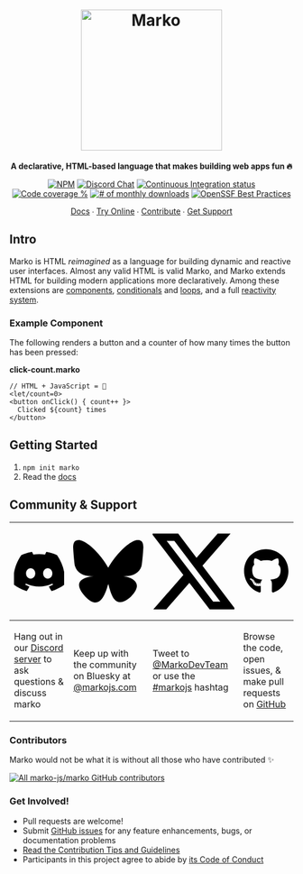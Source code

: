 <div align="center">

# [<img alt="Marko" src="https://raw.githubusercontent.com/marko-js/website-next/refs/heads/main/public/logo.svg" width="250">](https://markojs.com/)

**A declarative, HTML-based language that makes building web apps fun 🔥**

[![NPM](https://img.shields.io/npm/v/marko.svg)](https://www.npmjs.com/package/marko)
[![Discord Chat](https://img.shields.io/badge/discord-chat-7188da.svg)](https://discord.gg/RFGxYGs)
[![Continuous Integration status](https://github.com/marko-js/marko/actions/workflows/ci.yml/badge.svg)](https://github.com/marko-js/marko/actions/workflows/ci.yml)
[![Code coverage %](https://codecov.io/gh/marko-js/marko/branch/master/graph/badge.svg)](https://codecov.io/gh/marko-js/marko)
[![# of monthly downloads](https://img.shields.io/npm/dm/marko.svg)](https://npm-stat.com/charts.html?package=marko)
[![OpenSSF Best Practices](https://bestpractices.coreinfrastructure.org/projects/7029/badge)](https://bestpractices.coreinfrastructure.org/projects/7029)

[Docs](https://markojs.com/docs/introduction/getting-started) ∙ [Try Online](https://markojs.com/playground) ∙ [Contribute](#contributors) ∙ [Get Support](#community--support)

</div>

## Intro

Marko is HTML _reimagined_ as a language for building dynamic and reactive user interfaces. Almost any valid HTML is valid Marko, and Marko extends HTML for building modern applications more declaratively. Among these extensions are [components](https://markojs.com/docs/reference/custom-tag), [conditionals](https://markojs.com/docs/reference/core-tag#if--else) and [loops](https://markojs.com/docs/reference/core-tag#for), and a full [reactivity system](https://markojs.com/docs/reference/reactivity).

### Example Component

The following renders a button and a counter of how many times the button has been pressed:

**click-count.marko**

```marko
// HTML + JavaScript = 💜
<let/count=0>
<button onClick() { count++ }>
  Clicked ${count} times
</button>
```

## Getting Started

1. `npm init marko`
2. Read the [docs](https://markojs.com/docs/introduction/getting-started)

## Community & Support

<table>
<thead><tr>
  <th><svg viewBox="0 0 576 512"><path d="M492.5 69.8c-.2-.3-.4-.6-.8-.7-38.1-17.5-78.4-30-119.7-37.1-.4-.1-.8 0-1.1 .1s-.6 .4-.8 .8c-5.5 9.9-10.5 20.2-14.9 30.6-44.6-6.8-89.9-6.8-134.4 0-4.5-10.5-9.5-20.7-15.1-30.6-.2-.3-.5-.6-.8-.8s-.7-.2-1.1-.2c-41.3 7.1-81.6 19.6-119.7 37.1-.3 .1-.6 .4-.8 .7-76.2 113.8-97.1 224.9-86.9 334.5 0 .3 .1 .5 .2 .8s.3 .4 .5 .6c44.4 32.9 94 58 146.8 74.2 .4 .1 .8 .1 1.1 0s.7-.4 .9-.7c11.3-15.4 21.4-31.8 30-48.8 .1-.2 .2-.5 .2-.8s0-.5-.1-.8-.2-.5-.4-.6-.4-.3-.7-.4c-15.8-6.1-31.2-13.4-45.9-21.9-.3-.2-.5-.4-.7-.6s-.3-.6-.3-.9 0-.6 .2-.9 .3-.5 .6-.7c3.1-2.3 6.2-4.7 9.1-7.1 .3-.2 .6-.4 .9-.4s.7 0 1 .1c96.2 43.9 200.4 43.9 295.5 0 .3-.1 .7-.2 1-.2s.7 .2 .9 .4c2.9 2.4 6 4.9 9.1 7.2 .2 .2 .4 .4 .6 .7s.2 .6 .2 .9-.1 .6-.3 .9-.4 .5-.6 .6c-14.7 8.6-30 15.9-45.9 21.8-.2 .1-.5 .2-.7 .4s-.3 .4-.4 .7-.1 .5-.1 .8 .1 .5 .2 .8c8.8 17 18.8 33.3 30 48.8 .2 .3 .6 .6 .9 .7s.8 .1 1.1 0c52.9-16.2 102.6-41.3 147.1-74.2 .2-.2 .4-.4 .5-.6s.2-.5 .2-.8c12.3-126.8-20.5-236.9-86.9-334.5zm-302 267.7c-29 0-52.8-26.6-52.8-59.2s23.4-59.2 52.8-59.2c29.7 0 53.3 26.8 52.8 59.2 0 32.7-23.4 59.2-52.8 59.2zm195.4 0c-29 0-52.8-26.6-52.8-59.2s23.4-59.2 52.8-59.2c29.7 0 53.3 26.8 52.8 59.2 0 32.7-23.2 59.2-52.8 59.2z"></path></svg>
  <th><svg viewBox="0 0 576 512"><path d="M407.8 294.7c-3.3-.4-6.7-.8-10-1.3 3.4 .4 6.7 .9 10 1.3zM288 227.1C261.9 176.4 190.9 81.9 124.9 35.3 61.6-9.4 37.5-1.7 21.6 5.5 3.3 13.8 0 41.9 0 58.4S9.1 194 15 213.9c19.5 65.7 89.1 87.9 153.2 80.7 3.3-.5 6.6-.9 10-1.4-3.3 .5-6.6 1-10 1.4-93.9 14-177.3 48.2-67.9 169.9 120.3 124.6 164.8-26.7 187.7-103.4 22.9 76.7 49.2 222.5 185.6 103.4 102.4-103.4 28.1-156-65.8-169.9-3.3-.4-6.7-.8-10-1.3 3.4 .4 6.7 .9 10 1.3 64.1 7.1 133.6-15.1 153.2-80.7 5.9-19.9 15-138.9 15-155.5s-3.3-44.7-21.6-52.9c-15.8-7.1-40-14.9-103.2 29.8-66.1 46.6-137.1 141.1-163.2 191.8z"></path></svg>
  <th><svg viewBox="0 0 448 512"><path d="M357.2 48L427.8 48 273.6 224.2 455 464 313 464 201.7 318.6 74.5 464 3.8 464 168.7 275.5-5.2 48 140.4 48 240.9 180.9 357.2 48zM332.4 421.8l39.1 0-252.4-333.8-42 0 255.3 333.8z"></path></svg>
  <th><svg viewBox="0 0 512 512"><path d="M173.9 397.4c0 2-2.3 3.6-5.2 3.6-3.3 .3-5.6-1.3-5.6-3.6 0-2 2.3-3.6 5.2-3.6 3-.3 5.6 1.3 5.6 3.6zm-31.1-4.5c-.7 2 1.3 4.3 4.3 4.9 2.6 1 5.6 0 6.2-2s-1.3-4.3-4.3-5.2c-2.6-.7-5.5 .3-6.2 2.3zm44.2-1.7c-2.9 .7-4.9 2.6-4.6 4.9 .3 2 2.9 3.3 5.9 2.6 2.9-.7 4.9-2.6 4.6-4.6-.3-1.9-3-3.2-5.9-2.9zM252.8 8c-138.7 0-244.8 105.3-244.8 244 0 110.9 69.8 205.8 169.5 239.2 12.8 2.3 17.3-5.6 17.3-12.1 0-6.2-.3-40.4-.3-61.4 0 0-70 15-84.7-29.8 0 0-11.4-29.1-27.8-36.6 0 0-22.9-15.7 1.6-15.4 0 0 24.9 2 38.6 25.8 21.9 38.6 58.6 27.5 72.9 20.9 2.3-16 8.8-27.1 16-33.7-55.9-6.2-112.3-14.3-112.3-110.5 0-27.5 7.6-41.3 23.6-58.9-2.6-6.5-11.1-33.3 2.6-67.9 20.9-6.5 69 27 69 27 20-5.6 41.5-8.5 62.8-8.5s42.8 2.9 62.8 8.5c0 0 48.1-33.6 69-27 13.7 34.7 5.2 61.4 2.6 67.9 16 17.7 25.8 31.5 25.8 58.9 0 96.5-58.9 104.2-114.8 110.5 9.2 7.9 17 22.9 17 46.4 0 33.7-.3 75.4-.3 83.6 0 6.5 4.6 14.4 17.3 12.1 100-33.2 167.8-128.1 167.8-239 0-138.7-112.5-244-251.2-244zM105.2 352.9c-1.3 1-1 3.3 .7 5.2 1.6 1.6 3.9 2.3 5.2 1 1.3-1 1-3.3-.7-5.2-1.6-1.6-3.9-2.3-5.2-1zm-10.8-8.1c-.7 1.3 .3 2.9 2.3 3.9 1.6 1 3.6 .7 4.3-.7 .7-1.3-.3-2.9-2.3-3.9-2-.6-3.6-.3-4.3 .7zm32.4 35.6c-1.6 1.3-1 4.3 1.3 6.2 2.3 2.3 5.2 2.6 6.5 1 1.3-1.3 .7-4.3-1.3-6.2-2.2-2.3-5.2-2.6-6.5-1zm-11.4-14.7c-1.6 1-1.6 3.6 0 5.9s4.3 3.3 5.6 2.3c1.6-1.3 1.6-3.9 0-6.2-1.4-2.3-4-3.3-5.6-2z"></path></svg>
<tbody><tr><td>
  
Hang out in our [Discord server](https://discord.gg/marko) to ask questions & discuss marko<td>

Keep up with the community on Bluesky at [@markojs.com](https://bsky.app/profile/markojs.com)<td>

Tweet to [@MarkoDevTeam](https://twitter.com/MarkoDevTeam) or use the [#markojs](https://twitter.com/search?q=%23markojs%20OR%20%40markodevteam&f=live) hashtag<td>

Browse the code, open issues, & make pull requests on [GitHub](https://github.com/marko-js/marko)

</table>

### Contributors

Marko would not be what it is without all those who have contributed ✨

[![All marko-js/marko GitHub contributors](https://opencollective.com/marko-js/contributors.svg?width=890&button=false)](https://github.com/marko-js/marko/graphs/contributors)

### Get Involved!

- Pull requests are welcome!
- Submit [GitHub issues](https://github.com/marko-js/marko/issues) for any feature enhancements, bugs, or documentation problems
- [Read the Contribution Tips and Guidelines](.github/CONTRIBUTING.md)
- Participants in this project agree to abide by [its Code of Conduct](https://github.com/eBay/.github/blob/main/CODE_OF_CONDUCT.md)
